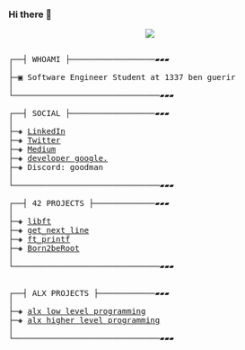 ### Hi there 👋

</p>
<p align="center">  
<img src ="./../images/tom.png">
<!--<img src ="https://ekladata.com/eTaqWGe2fZnfdPjUlNdf_bodOpk/z52.gif"> 
  <img src ="https://ekladata.com/EOblLv6O6PU9j09e_S_kEHkGoTw/z98.gif"> -->
<!-- <img src ="https://github.com/hheghine/hheghine/assets/119530584/e5f5efa8-2fa8-45ca-921a-978ac3bda419">-->
</p>
<!--
## root:~$ whoami
>  Software engineer student at [1337](https://1337.ma/en/) \
>  “Don’t wait for things to happen. Make them happen.” - Roy Bennett -->

<!--
<p align="center">
<a ><img src="https://badge.mediaplus.ma/black/aez-zoui" alt="aez-zoui's 42 stats" /></a>
</p>
├─▣ I love to dig deep into complex problems and attempt to find the simplest yet the most effecient solution.
├─▣ Interested in low-level Programming, CyberSecurity, DevOps, Netwroking, Cloud and AI.
-->

<pre>

┌──┤ WHOAMI ├──────────────────▰▰▰
│
├─▣ Software Engineer Student at 1337 ben guerir
│
└───────────────────────────────▰▰▰

┌──┤ SOCIAL ├──────────────────▰▰▰
│
├─◈ <a href="https://www.linkedin.com/in/ahmed-zouine">LinkedIn</a>
├─◈ <a href="https://twitter.com/AHMED_EZZ0UINE">Twitter</a>
├─◈ <a href="https://medium.com/@ahmed.ezzouine">Medium</a>
├─◈ <a href="https://g.dev/ahmedez-zouine">developer google.</a>
├─◈ Discord: goodman
│
└───────────────────────────────▰▰▰

┌──┤ 42 PROJECTS ├─────────────▰▰▰
│
├─◈ <a href="https://github.com/ahmedez-zouine/libft">libft</a>
├─◈ <a href="https://github.com/ahmedez-zouine/get_next_line">get_next_line</a>
├─◈ <a href="https://github.com/ahmedez-zouine/ft_printf">ft_printf</a>
├─◈ <a href="https://github.com/ahmedez-zouine/Born2beRoot">Born2beRoot</a>
│
└───────────────────────────────▰▰▰


┌──┤ ALX PROJECTS ├────────────▰▰▰
│
├─◈ <a href="https://github.com/ahmedez-zouine/alx-low_level_programming">alx low level programming</a>
├─◈ <a href="https://github.com/ahmedez-zouine/alx-higher_level_programming">alx higher level programming</a>
│
└───────────────────────────────▰▰▰

<!--
┌──┤ COMMUNITY ├───────────────▰▰▰
│
├─◈ If you need any help please join our community.
├─◈ <a href="https://discord.gg/vTvkDgsS6J">Discord Server</a>
│
└───────────────────────────────▰▰▰

</pre>

--------------

<p align="center">
	<a href="mailto:achraf.elkhnissi@icloud.com">
		<img alt="Feel free to contact me" src="https://img.shields.io/badge/-Ask_me_anything-blue?style=flat&logo=Gmail&logoColor=white&link=mailto:achraf.elkhnissi@gmail.com&color=3d85c6" />
	</a>
	<span> * </span>
    <a href="https://www.linkedin.com/in/achrafelkhnissi/">
        <img alt="Linkedin Profile" src="https://img.shields.io/badge/-Linkedin-0072b1?style=flat&logo=Linkedin&logoColor=white&link=https://www.linkedin.com/in/ahmed/" />
    </a>
    <span> * </span>
    <a href="https://twitter.com/suprivada">
        <img alt="Twitter Profile" src="https://img.shields.io/badge/-Twitter-0072b1?style=flat&logo=Twitter&logoColor=white&link=https://www.linkedin.com/in/ahmed/&color=1DA1F2" />
    </a>
    <span> * </span>
    <a href="https://www.linkedin.com/in/achrafelkhnissi/">
        <img alt="Discord Profile" src="https://img.shields.io/badge/-Discord-0072b1?style=flat&logo=Discord&logoColor=white&link=https://www.linkedin.com/in/ahmed/&color=7289da" />
    </a>

</p>

---------------
| [![ael-khni's GitHub stats](https://github-readme-stats.vercel.app/api?username=A-zouie&count_private=true&show_icons=true&hide=issues&hide_border=true&theme=jolly)](https://github.com/ahmedez-zouine?tab=repositories) | [![appinha's most used languages](https://github-readme-stats.vercel.app/api/top-langs/?username=appinha&layout=compact&hide_border=true&theme=jolly)](https://github.com/ahmedez-zouine?tab=repositories) |
|:-:|:-:|

<p align="center">
	<img alt="A-zouine's visitors" src="https://komarev.com/ghpvc/?username=ahmedez-zouine&color=8c36db&style=flat&label=visitors" />
	<img alt="A-zouine's followers" src="https://img.shields.io/github/followers/ahmedez-zouine?color=blueviolet" />
	<img alt="A-zouine's stars" src="https://img.shields.io/github/stars/ahmedez-zouine?color=blueviolet" />
</p>
---------------
-->
